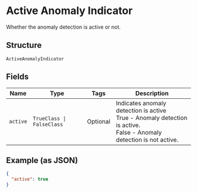 
# Active Anomaly Indicator

Whether the anomaly detection is active or not.

## Structure

`ActiveAnomalyIndicator`

## Fields

| Name | Type | Tags | Description |
|  --- | --- | --- | --- |
| `active` | `TrueClass \| FalseClass` | Optional | Indicates anomaly detection is active<br />True - Anomaly detection is active.<br />False - Anomaly detection is not active. |

## Example (as JSON)

```json
{
  "active": true
}
```


